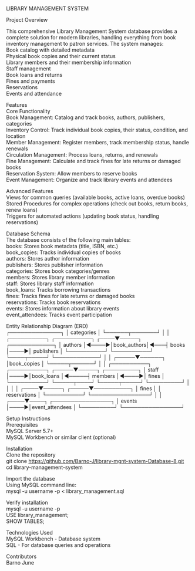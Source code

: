LIBRARY MANAGEMENT SYSTEM

Project Overview

This comprehensive Library Management System database provides a complete solution for modern libraries, handling everything from book inventory management to patron services.        The system manages:  
Book catalog with detailed metadata  
Physical book copies and their current status  
Library members and their membership information  
Staff management  
Book loans and returns  
Fines and payments  
Reservations  
Events and attendance

Features  
Core Functionality  
Book Management: Catalog and track books, authors, publishers, categories  
Inventory Control: Track individual book copies, their status, condition, and location  
Member Management: Register members, track membership status, handle renewals  
Circulation Management: Process loans, returns, and renewals  
Fine Management: Calculate and track fines for late returns or damaged books  
Reservation System: Allow members to reserve books  
Event Management: Organize and track library events and attendees    

Advanced Features  
Views for common queries (available books, active loans, overdue books)  
Stored Procedures for complex operations (check out books, return books, renew loans)  
Triggers for automated actions (updating book status, handling reservations)    

Database Schema  
The database consists of the following main tables:  
books: Stores book metadata (title, ISBN, etc.)  
book_copies: Tracks individual copies of books  
authors: Stores author information  
publishers: Stores publisher information  
categories: Stores book categories/genres  
members: Stores library member information  
staff: Stores library staff information  
book_loans: Tracks borrowing transactions  
fines: Tracks fines for late returns or damaged books  
reservations: Tracks book reservations  
events: Stores information about library events  
event_attendees: Tracks event participation    

Entity Relationship Diagram (ERD)    
                                  ┌──────────────┐
                                  │  categories  │
                                  └──────┬───────┘
                                         │
                                         │
┌──────────┐       ┌──────────┐     ┌────▼─────┐     ┌────────────┐
│  authors  │◄────►│book_authors│◄───┤   books  │────►│ publishers │
└──────────┘       └──────────┘     └────┬─────┘     └────────────┘
                                         │
                                         │
                                   ┌─────▼──────┐
                                   │book_copies │
                                   └─────┬──────┘
                                         │
                                         │
┌──────────┐     ┌──────────┐      ┌─────▼─────┐      ┌─────────┐
│   staff  │────►│book_loans │◄─────┤  members  │◄────►│  fines  │
└──────────┘     └─────┬────┘      └─────┬─────┘      └─────────┘
                       │                  │
                       │                  │
                  ┌────▼─────┐      ┌─────▼──────────┐
                  │  fines   │      │  reservations  │
                  └──────────┘      └────────────────┘
                                         │
                                         │
                                    ┌────▼────┐     ┌────────────────┐
                                    │  events │────►│event_attendees │
                                    └─────────┘     └────────────────┘

Setup Instructions  
Prerequisites  
MySQL Server 5.7+   
MySQL Workbench or similar client (optional)    

Installation  
Clone the repository  
git clone https://github.com/Barno-J/library-mgnt-system-Database-8.git  
cd library-management-system    

Import the database  
Using MySQL command line:  
mysql -u username -p < library_management.sql    

Verify installation  
mysql -u username -p  
USE library_management;  
SHOW TABLES;    

Technologies Used  
MySQL Workbench - Database system  
SQL - For database queries and operations    

Contributors  
Barno June

